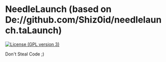 # NeedleLaunch (based on De://github.com/Shiz0id/needlelaunch.taLaunch)
[![License (GPL version 3)](https://img.shields.io/badge/license-GNU%20GPL%20version%203-red.svg?style=flat-square)](http://opensource.org/licenses/GPL-3.0)

Don't Steal Code ;)
